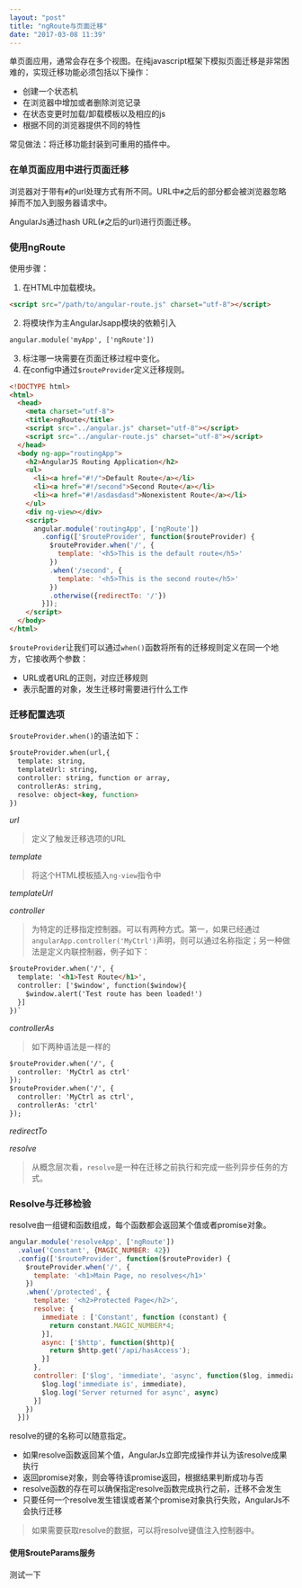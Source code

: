 ```yaml
---
layout: "post"
title: "ngRoute与页面迁移"
date: "2017-03-08 11:39"
---
```


单页面应用，通常会存在多个视图。在纯javascript框架下模拟页面迁移是非常困难的，实现迁移功能必须包括以下操作：
- 创建一个状态机
- 在浏览器中增加或者删除浏览记录
- 在状态变更时加载/卸载模板以及相应的js
- 根据不同的浏览器提供不同的特性

常见做法：将迁移功能封装到可重用的插件中。

### 在单页面应用中进行页面迁移

浏览器对于带有`#`的url处理方式有所不同。URL中`#`之后的部分都会被浏览器忽略掉而不加入到服务器请求中。

AngularJs通过hash URL(`#`之后的url)进行页面迁移。

### 使用ngRoute

使用步骤：
1. 在HTML中加载模块。
```html
<script src="/path/to/angular-route.js" charset="utf-8"></script>
```
2. 将模块作为主AngularJsapp模块的依赖引入
```html
angular.module('myApp', ['ngRoute'])
```
3. 标注哪一块需要在页面迁移过程中变化。
4. 在config中通过`$routeProvider`定义迁移规则。

```html
<!DOCTYPE html>
<html>
  <head>
    <meta charset="utf-8">
    <title>ngRoute</title>
    <script src="../angular.js" charset="utf-8"></script>
    <script src="../angular-route.js" charset="utf-8"></script>
  </head>
  <body ng-app="routingApp">
    <h2>AngularJS Routing Application</h2>
    <ul>
      <li><a href="#!/">Default Route</a></li>
      <li><a href="#!/second">Second Route</a></li>
      <li><a href="#!/asdasdasd">Nonexistent Route</a></li>
    </ul>
    <div ng-view></div>
    <script>
      angular.module('routingApp', ['ngRoute'])
        .config(['$routeProvider', function($routeProvider) {
          $routeProvider.when('/', {
            template: '<h5>This is the default route</h5>'
          })
          .when('/second', {
            template: '<h5>This is the second route</h5>'
          })
          .otherwise({redirectTo: '/'})
        }]);
    </script>
  </body>
</html>
```

`$routeProvider`让我们可以通过`when()`函数将所有的迁移规则定义在同一个地方，它接收两个参数：

- URL或者URL的正则，对应迁移规则
- 表示配置的对象，发生迁移时需要进行什么工作

### 迁移配置选项

`$routeProvider.when()`的语法如下：

```html
$routeProvider.when(url,{
  template: string,
  templateUrl: string,
  controller: string, function or array,
  controllerAs: string,
  resolve: object<key, function>
})
```

*url*

> 定义了触发迁移选项的URL

*template*

> 将这个HTML模板插入`ng-view`指令中

*templateUrl*

*controller*

> 为特定的迁移指定控制器。可以有两种方式。第一，如果已经通过`angularApp.controller('MyCtrl')`声明，则可以通过名称指定；另一种做法是定义内联控制器，例子如下：

```html
$routeProvider.when('/', {
  template: '<h1>Test Route</h1>',
  controller: ['$window', function($window){
    $window.alert('Test route has been loaded!')
  }]
})`
```

*controllerAs*

> 如下两种语法是一样的

```html
$routeProvider.when('/', {
  controller: 'MyCtrl as ctrl'
});
$routeProvider.when('/', {
  controller: 'MyCtrl as ctrl',
  controllerAs: 'ctrl'
});
```

*redirectTo*

*resolve*

> 从概念层次看，`resolve`是一种在迁移之前执行和完成一些列异步任务的方式。

### Resolve与迁移检验

resolve由一组键和函数组成，每个函数都会返回某个值或者promise对象。

```javascript
angular.module('resolveApp', ['ngRoute'])
  .value('Constant', {MAGIC_NUMBER: 42})
  .config(['$routeProvider', function($routeProvider) {
    $routeProvider.when('/', {
      template: '<h1>Main Page, no resolves</h1>'
    })
    .when('/protected', {
      template: '<h2>Protected Page</h2>',
      resolve: {
        immediate : ['Constant', function (constant) {
          return constant.MAGIC_NUMBER*4;
        }],
        async: ['$http', function($http){
          return $http.get('/api/hasAccess');
        }]
      },
      controller: ['$log', 'immediate', 'async', function($log, immediate, async) {
        $log.log('immediate is', immediate),
        $log.log('Server returned for async', async)
      }]
    })
  }])
```

resolve的键的名称可以随意指定。

- 如果resolve函数返回某个值，AngularJs立即完成操作并认为该resolve成果执行
- 返回promise对象，则会等待该promise返回，根据结果判断成功与否
- resolve函数的存在可以确保指定resolve函数完成执行之前，迁移不会发生
- 只要任何一个resolve发生错误或者某个promise对象执行失败，AngularJs不会执行迁移

> 如果需要获取resolve的数据，可以将resolve键值注入控制器中。

#### 使用$routeParams服务

测试一下
